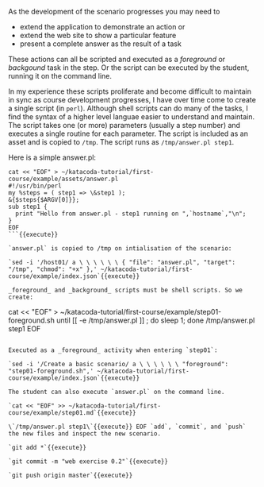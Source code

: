 As the development of the scenario progresses you may need to

* extend the application to demonstrate an action or
* extend the web site to show a particular feature
* present a complete answer as the result of a task

These actions can all be scripted and executed as a _foreground_ or _backgound_ task in the step. Or the script can be executed by the student, running it on the command line.

In my experience these scripts proliferate and become difficult to maintain in sync as course development progresses, I have over time come to create a single script (in `perl`). Although shell scripts can do many of the tasks, I find the syntax of a higher level languae easier to understand and maintain. The script takes one (or more) parameters (usually a step number) and executes a single routine for each parameter. The script is included as an asset and is copied to `/tmp`. The script runs as `/tmp/answer.pl step1`.

Here is a simple answer.pl:

```
cat << "EOF" > ~/katacoda-tutorial/first-course/example/assets/answer.pl
#!/usr/bin/perl
my %steps = ( step1 => \&step1 );
&{$steps{$ARGV[0]}};
sub step1 {
  print "Hello from answer.pl - step1 running on ",`hostname`,"\n";
}
EOF
```{{execute}}

`answer.pl` is copied to /tmp on intialisation of the scenario:

`sed -i '/host01/ a \ \ \ \ \ \ { "file": "answer.pl", "target": "/tmp", "chmod": "+x" },' ~/katacoda-tutorial/first-course/example/index.json`{{execute}}

_foreground_ and _background_ scripts must be shell scripts. So we create:

```
   cat << "EOF" > ~/katacoda-tutorial/first-course/example/step01-foreground.sh
until [[ -e /tmp/answer.pl ]] ; do sleep 1; done
/tmp/answer.pl step1
EOF
```{{execute}}

Executed as a _foreground_ activity when entering `step01`:

`sed -i '/Create a basic scenario/ a \ \ \ \ \ \ "foreground": "step01-foreground.sh",' ~/katacoda-tutorial/first-course/example/index.json`{{execute}}

The student can also execute `answer.pl` on the command line.

`cat << "EOF" >> ~/katacoda-tutorial/first-course/example/step01.md`{{execute}}

\`/tmp/answer.pl step1\`{{execute}} EOF `add`, `commit`, and `push` the new files and inspect the new scenario.

`git add *`{{execute}}

`git commit -m "web exercise 0.2"`{{execute}}

`git push origin master`{{execute}}

